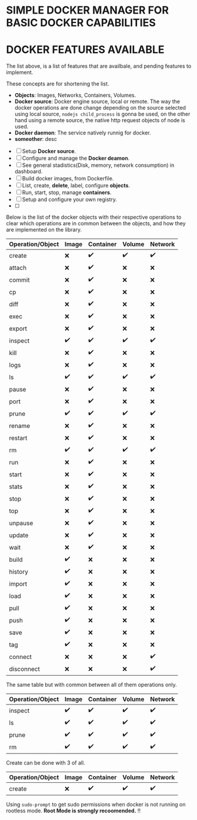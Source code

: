 # SIMPLE DOCKER MANAGER FOR BASIC DOCKER CAPABILITIES

# DOCKER FEATURES AVAILABLE

The list above, is a list of features that are availbale, and pending
features to implement. 

These concepts are for shortening the list.
- **Objects**: Images, Networks, Containers, Volumes.
- **Docker source**: Docker engine source, local or remote. The way 
the docker operations are done change depending on the source selected
using local source, `nodejs child_process` is gonna be used, on the other hand
using a remote source, the native http request objects of node is used.
- **Docker daemon**: The service natively runnig for docker.
- **someother**: desc

- [ ] Setup **Docker source**.
- [ ] Configure and manage the **Docker deamon**.
- [ ] See general stadistics(Disk, memory, network consumption) in dashboard.
- [ ] Build docker images, from Dockerfile.
- [ ] List, create, **delete**, label, configure **objects**.
- [ ] Run, start, stop, manage **containers**.
- [ ] Setup and configure your own registry.
- [ ] 
<!-- |   Syntax  |   Description |
| --------- |   ----------- |
|   Header  |   Title       |
| Paragraph |   Text        | -->

Below is the list of the docker objects with their respective operations
to clear which operations are in common between the objects, and how they are
implemented on the library.

|	Operation/Object		|		Image		|		Container		|		Volume		|		Network		|
|		------------		|	-----------		|		------------	|	------------	|	------------	|
|		create				|		 :x:		|	:heavy_check_mark:	|:heavy_check_mark:	|:heavy_check_mark:	|
|		attach				|		 :x:		|	:heavy_check_mark:	|        :x:     	|        :x:    	|
|		commit				|        :x:     	|	:heavy_check_mark:	|        :x:     	|        :x:    	|
|		cp					|        :x:     	|	:heavy_check_mark:	|        :x:     	|        :x:    	|
|		diff				|        :x:     	|	:heavy_check_mark:	|        :x:     	|        :x:    	|
|		exec				|        :x:     	|	:heavy_check_mark:	|        :x:     	|        :x:    	|
|		export				|        :x:     	|	:heavy_check_mark:	|        :x:     	|        :x:    	|
|		inspect				|:heavy_check_mark:	|	:heavy_check_mark:	|:heavy_check_mark:	|:heavy_check_mark:	|
|		kill				|        :x:    	|	:heavy_check_mark:	|        :x:      	|        :x:    	|
|		logs				|        :x:    	|	:heavy_check_mark:	|        :x:      	|        :x:    	|
|		ls					|:heavy_check_mark:	|	:heavy_check_mark:	|:heavy_check_mark:	|:heavy_check_mark:	|
|		pause				|        :x:     	|	:heavy_check_mark:	|        :x:    	|        :x:    	|
|		port				|        :x:     	|	:heavy_check_mark:	|        :x:    	|        :x:    	|
|		prune				|:heavy_check_mark:	|	:heavy_check_mark:	|:heavy_check_mark:	|:heavy_check_mark: |
|		rename				|        :x:     	|	:heavy_check_mark:	|        :x:    	|        :x:    	|
|		restart				|        :x:     	|	:heavy_check_mark:	|        :x:    	|        :x:    	|
|		rm					|:heavy_check_mark:	|	:heavy_check_mark:	|:heavy_check_mark:	|:heavy_check_mark:	|
|		run					|        :x:     	|	:heavy_check_mark:	|        :x:    	|        :x:    	|
|		start				|        :x:     	|	:heavy_check_mark:	|        :x:    	|        :x:    	|
|		stats				|        :x:     	|	:heavy_check_mark:	|        :x:    	|        :x:    	|
|		stop				|        :x:     	|	:heavy_check_mark:	|        :x:    	|        :x:    	|
|		top					|        :x:     	|	:heavy_check_mark:	|        :x:    	|        :x:    	|
|		unpause				|        :x:     	|	:heavy_check_mark:	|        :x:    	|        :x:    	|
|		update				|        :x:     	|	:heavy_check_mark:	|        :x:    	|        :x:    	|
|		wait				|        :x:     	|	:heavy_check_mark:	|        :x:    	|        :x:    	|
|		build				|:heavy_check_mark:	|			:x:			|        :x:    	|        :x:    	|
|		history				|:heavy_check_mark:	|			:x:			|        :x:    	|        :x:    	|
|		import				|:heavy_check_mark:	|			:x:			|        :x:    	|        :x:    	|
|		load				|:heavy_check_mark:	|			:x:			|        :x:    	|        :x:    	|
|		pull				|:heavy_check_mark:	|			:x:			|        :x:    	|        :x:    	|
|		push				|:heavy_check_mark:	|			:x:			|        :x:    	|        :x:    	|
|		save				|:heavy_check_mark:	|			:x:			|        :x:    	|        :x:    	|
|		tag 				|:heavy_check_mark:	|			:x:			|        :x:    	|        :x:    	|
|		connect 			|        :x:       	|			:x:			|        :x:    	|:heavy_check_mark:	|
|		disconnect 			|        :x:       	|			:x:			|        :x:    	|:heavy_check_mark:	|

The same table but with common between all of them operations only.

|	Operation/Object		|		Image		|		Container		|		Volume		|		Network		|
|		------------		|	-----------		|		------------	|	------------	|	------------	|
|		inspect				|:heavy_check_mark:	|	:heavy_check_mark:	|:heavy_check_mark:	|:heavy_check_mark:	|
|		ls					|:heavy_check_mark:	|	:heavy_check_mark:	|:heavy_check_mark:	|:heavy_check_mark:	|
|		prune				|:heavy_check_mark:	|	:heavy_check_mark:	|:heavy_check_mark:	|:heavy_check_mark: |
|		rm					|:heavy_check_mark:	|	:heavy_check_mark:	|:heavy_check_mark:	|:heavy_check_mark:	|

Create can be done with 3 of all.

|	Operation/Object		|		Image		|		Container		|		Volume		|		Network		|
|		------------		|	-----------		|		------------	|	------------	|	------------	|
|		create				|		 :x:		|	:heavy_check_mark:	|:heavy_check_mark:	|:heavy_check_mark:	|

Using `sudo-prompt` to get sudo permissions when docker is not running on rootless mode.
**Root Mode is strongly recoomended.** :bangbang:


